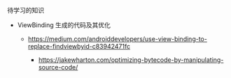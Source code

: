 待学习的知识

- ViewBinding 生成的代码及其优化

  - https://medium.com/androiddevelopers/use-view-binding-to-replace-findviewbyid-c83942471fc

    - https://jakewharton.com/optimizing-bytecode-by-manipulating-source-code/

    